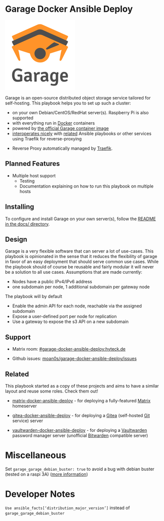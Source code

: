 # Garage Docker Ansible Deploy

![Garage Logo](docs/assets/garage-logo.svg)

Garage is an open-source distributed object storage service tailored for self-hosting. This playbook helps you to set up
such a cluster:

- on your own Debian/CentOS/RedHat server(s). Raspberry Pi is also supported
- with everything run in [Docker](https://www.docker.com/) containers
- powered by [the official Garage container image](https://hub.docker.com/r/dxflrs/garage)
- [interoperates nicely](docs/configuring-playbook-interoperability.md) with [related](#related) Ansible playbooks or other services using Traefik for reverse-proxying
* Reverse Proxy automatically managed by [Traefik](https://traefik.io).

## Planned Features

* Multiple host support
  * Testing
  * Documentation explaining on how to run this playbook on multiple hosts

## Installing

To configure and install Garage on your own server(s), follow the [README in the docs/ directory](docs/README.md).

## Design

Garage is a very flexible software that can server a lot of use-cases. This playbook is opinionated in the sense that it
reduces the flexibility of garage in favor of an easy deployment that should serve common use cases. While the playbook
should of course be reusable and fairly modular it will never be a solution to all use cases. Assumptions that are made
currently:

- Nodes have a public IPv4/IPv6 address
- one subdomain per node, 1 additional subdomain per gateway node

The playbook will by default 

* Enable the admin API for each node, reachable via the assigned subdomain
* Expose a user-defined port per node for replication
* Use a gateway to expose the s3 API on a new subdomain

## Support

- Matrix room: [#garage-docker-ansible-deploy:hyteck.de](https://matrix.to/#/#garage-docker-ansible-deploy:hyteck.de)

- Github issues: [moan0s/garage-docker-ansible-deploy/issues](https://github.com/moan0s/garage-docker-ansible-deploy/issues)

## Related

This playbook started as a copy of these projects and aims to have a similar layout and reuse some roles. Check them out!

- [matrix-docker-ansible-deploy](https://github.com/spantaleev/matrix-docker-ansible-deploy) - for deploying a fully-featured [Matrix](https://matrix.org) homeserver

- [gitea-docker-ansible-deploy](https://github.com/spantaleev/gitea-docker-ansible-deploy) - for deploying a [Gitea](https://gitea.io) (self-hosted [Git](https://git-scm.com/) service) server

- [vaultwarden-docker-ansible-deploy](https://github.com/spantaleev/vaultwarden-docker-ansible-deploy) - for deploying a [Vaultwarden](https://github.com/dani-garcia/vaultwarden) password manager server (unofficial [Bitwarden](https://bitwarden.com/) compatible server)

# Miscellaneous

Set `garage_garage_debian_buster: true` to avoid a bug with debian buster (tested on a raspi 3A) ([more information](https://github.com/dani-garcia/vaultwarden/issues/2497))

# Developer Notes

`Use ansible_facts[‘distribution_major_version’]` instead of `garage_garage_debian_buster`
